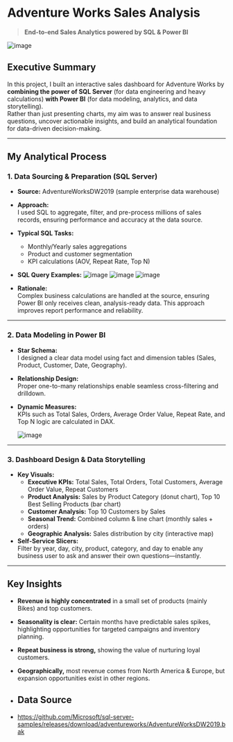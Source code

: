 # Adventure Works Sales Analysis

> **End-to-end Sales Analytics powered by SQL & Power BI**

![image](https://github.com/user-attachments/assets/96c0391f-0343-47ef-b6b8-5a1bbdab5dd3)


## Executive Summary

In this project, I built an interactive sales dashboard for Adventure Works by **combining the power of SQL Server** (for data engineering and heavy calculations) **with Power BI** (for data modeling, analytics, and data storytelling).  
Rather than just presenting charts, my aim was to answer real business questions, uncover actionable insights, and build an analytical foundation for data-driven decision-making.

---

## My Analytical Process

### 1. Data Sourcing & Preparation (SQL Server)

- **Source:** AdventureWorksDW2019 (sample enterprise data warehouse)
- **Approach:**  
  I used SQL to aggregate, filter, and pre-process millions of sales records, ensuring performance and accuracy at the data source.
- **Typical SQL Tasks:**
    - Monthly/Yearly sales aggregations
    - Product and customer segmentation
    - KPI calculations (AOV, Repeat Rate, Top N)
- **SQL Query Examples:**
  ![image](https://github.com/user-attachments/assets/82e111c3-6679-452e-9adb-b24df9559bba)
![image](https://github.com/user-attachments/assets/81c1b6cb-d638-43e1-9ec2-c135b7267d55)
![image](https://github.com/user-attachments/assets/feeffa88-8b65-4db4-8442-45239bd46f3d)


- **Rationale:**  
  Complex business calculations are handled at the source, ensuring Power BI only receives clean, analysis-ready data. This approach improves report performance and reliability.

---
### 2. Data Modeling in Power BI

- **Star Schema:**  
  I designed a clear data model using fact and dimension tables (Sales, Product, Customer, Date, Geography).
- **Relationship Design:**  
  Proper one-to-many relationships enable seamless cross-filtering and drilldown.
- **Dynamic Measures:**  
  KPIs such as Total Sales, Orders, Average Order Value, Repeat Rate, and Top N logic are calculated in DAX.

   ![image](https://github.com/user-attachments/assets/9d3c15ac-d38d-49f5-83d3-57633271b279)


---

### 3. Dashboard Design & Data Storytelling

- **Key Visuals:**
    - **Executive KPIs:** Total Sales, Total Orders, Total Customers, Average Order Value, Repeat Customers
    - **Product Analysis:** Sales by Product Category (donut chart), Top 10 Best Selling Products (bar chart)
    - **Customer Analysis:** Top 10 Customers by Sales
    - **Seasonal Trend:** Combined column & line chart (monthly sales + orders)
    - **Geographic Analysis:** Sales distribution by city (interactive map)
- **Self-Service Slicers:**  
  Filter by year, day, city, product, category, and day to enable any business user to ask and answer their own questions—instantly.

---

## Key Insights

- **Revenue is highly concentrated** in a small set of products (mainly Bikes) and top customers.
- **Seasonality is clear:** Certain months have predictable sales spikes, highlighting opportunities for targeted campaigns and inventory planning.
- **Repeat business is strong,** showing the value of nurturing loyal customers.
- **Geographically,** most revenue comes from North America & Europe, but expansion opportunities exist in other regions.

- ## Data Source
- https://github.com/Microsoft/sql-server-samples/releases/download/adventureworks/AdventureWorksDW2019.bak 
